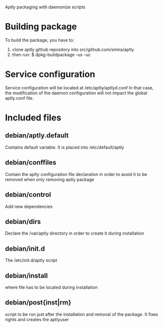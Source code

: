 Aptly packaging with daemonize scripts

# Building package

To build the package, you have to:

 1. clone aptly github repository into src/github.com/smira/aptly
 2. then run: $ dpkg-buildpackage -us -uc

# Service configuration

Service configuration will be located at /etc/aptly/aptlyd.conf
In that case, the modification of the daemon configuration will not impact the
global aptly.conf file.


# Included files

## debian/aptly.default
Contains default variable. It is placed into /etc/default/aptly

## debian/conffiles
Contain the aplty configuration file declaration in order to avoid it to be
removed when only removing aptly package

## debian/control
Add new dependencies

## debian/dirs
Declare the /var/aptly directory in order to create it during installation

## debian/init.d
The /etc/init.d/aptly script

## debian/install
where file has to be located during installation

## debian/post{inst|rm}
script to be run just after the installation and removal of the package.
It fixes rights and creates the aptlyuser

